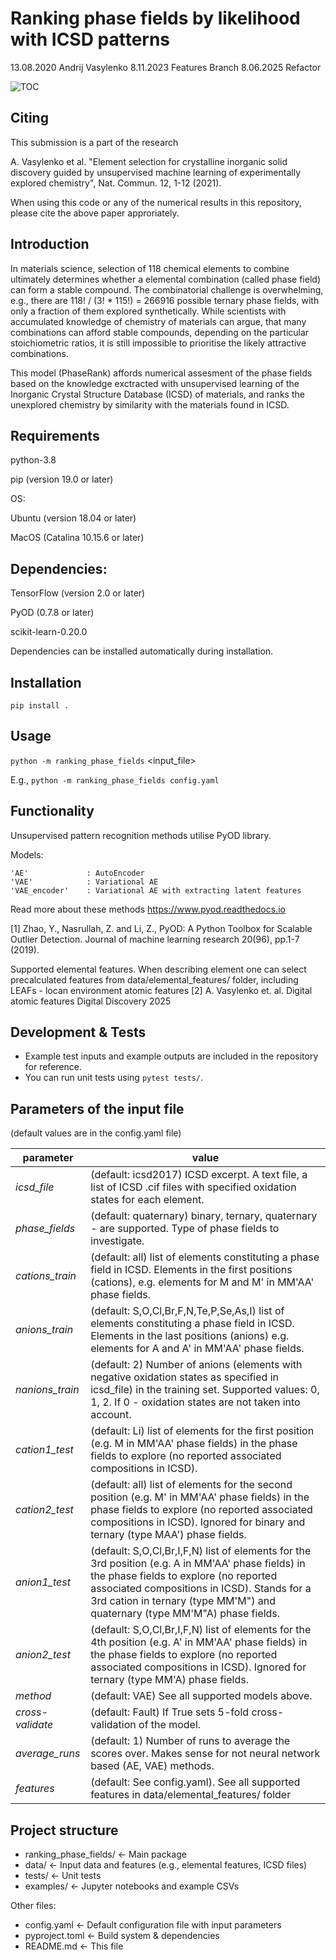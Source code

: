 # Ranking phase fields by likelihood with ICSD patterns

13.08.2020 Andrij Vasylenko
8.11.2023 Features Branch
8.06.2025 Refactor

![TOC](https://github.com/lrcfmd/PhaseFieldRanking/blob/master/TOC.png)

## Citing
This submission is a part of the research 

A. Vasylenko et al. "Element selection for crystalline inorganic solid discovery guided by unsupervised machine learning of experimentally explored chemistry", Nat. Commun. 12, 1-12 (2021).

When using this code or any of the numerical results in this repository, please cite the above paper approriately.

## Introduction

In materials science, selection of 118 chemical elements to combine ultimately determines whether a elemental combination (called phase field) can form a stable compound. The combinatorial challenge is overwhelming, e.g., there are 118! / (3! * 115!) = 266916 possible ternary phase fields, with only a fraction of them explored synthetically. While scientists with accumulated knowledge of chemistry of materials can argue, that many combinations can afford stable compounds, depending on the particular stoichiometric ratios, it is still impossible to prioritise the likely attractive combinations.

This model (PhaseRank) affords numerical assesment of the phase fields based on the knowledge exctracted with unsupervised learning of the Inorganic Crystal Structure Database (ICSD) of materials, and ranks the unexplored chemistry by similarity with the materials found in ICSD.

## Requirements

python-3.8

pip (version 19.0 or later)

OS:

Ubuntu (version 18.04 or later)

MacOS (Catalina 10.15.6 or later)


## Dependencies:

TensorFlow (version 2.0 or later)

PyOD (0.7.8 or later)

scikit-learn-0.20.0

Dependencies can be installed automatically during installation.

## Installation
`pip install .`

## Usage
`python -m ranking_phase_fields` <input_file>

E.g., `python -m ranking_phase_fields config.yaml`

## Functionality
Unsupervised pattern recognition methods utilise PyOD library.

Models:

    'AE'             : AutoEncoder
    'VAE'            : Variational AE
    'VAE_encoder'    : Variational AE with extracting latent features

Read more about these methods https://www.pyod.readthedocs.io

[1] Zhao, Y., Nasrullah, Z. and Li, Z.,
PyOD: A Python Toolbox for Scalable Outlier Detection. 
Journal of machine learning research 20(96), pp.1-7 (2019).

Supported elemental features.
When describing element one can select precalculated features
from data/elemental_features/ folder,
including LEAFs - locan environment atomic features
[2] A. Vasylenko et. al. Digital atomic features Digital Discovery 2025

## Development & Tests

- Example test inputs and example outputs are included in the repository for reference.
- You can run unit tests using `pytest tests/`.

## Parameters of the input file 
(default values are in the config.yaml file)

 parameter | value 
---|--- 
 *icsd_file*    | (default: icsd2017) ICSD excerpt. A text file, a list of ICSD .cif files with specified oxidation states for each element.
*phase_fields*  | (default: quaternary) binary, ternary, quaternary - are supported. Type of phase fields to investigate.
*cations_train* | (default: all) list of elements constituting a phase field in ICSD. Elements in the first positions (cations), e.g. elements for M and M' in MM'AA' phase fields.
*anions_train*  | (default: S,O,Cl,Br,F,N,Te,P,Se,As,I) list of elements constituting a phase field in ICSD. Elements in the last positions (anions) e.g. elements for A and A' in MM'AA' phase fields. 
*nanions_train* | (default: 2) Number of anions (elements with negative oxidation states as specified in icsd_file) in the training set. Supported values: 0, 1, 2. If 0 - oxidation states are not taken into account.
*cation1_test*  | (default: Li) list of elements for the first position (e.g. M in MM'AA' phase fields) in the phase fields to explore (no reported associated compositions in ICSD). 
*cation2_test*  | (default: all) list of elements for the second position (e.g. M' in MM'AA' phase fields) in the phase fields to explore (no reported associated compositions in ICSD). Ignored for binary and ternary (type MAA') phase fields.
*anion1_test*   | (default: S,O,Cl,Br,I,F,N) list of elements for the 3rd position (e.g. A in MM'AA' phase fields) in the phase fields to explore (no reported associated compositions in ICSD). Stands for a 3rd cation in ternary (type MM'M") and quaternary (type MM'M"A) phase fields.
*anion2_test*   | (default: S,O,Cl,Br,I,F,N) list of elements for the 4th position (e.g. A' in MM'AA' phase fields) in the phase fields to explore (no reported associated compositions in ICSD). Ignored for ternary (type MM'A) phase fields.
*method*        | (default: VAE) See all supported models above.
*cross-validate*| (default: Fault) If True sets 5-fold cross-validation of the model.
*average_runs*  | (default: 1) Number of runs to average the scores over. Makes sense for not neural network based (AE, VAE) methods.
*features*      | (default: See config.yaml). See all supported features in data/elemental_features/ folder


## Project structure

- ranking_phase_fields/     ← Main package
- data/                     ← Input data and features (e.g., elemental features, ICSD files)
- tests/                    ← Unit tests
- examples/                 ← Jupyter notebooks and example CSVs

Other files:
- config.yaml               ← Default configuration file with input parameters
- pyproject.toml            ← Build system & dependencies
- README.md                 ← This file
